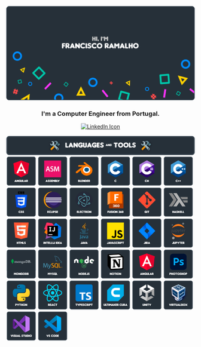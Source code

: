 <img src="https://raw.githubusercontent.com/FRamalh0/FRamalh0/main/img/github_hi.png">
<h3 align="center">I'm a Computer Engineer from Portugal.</h3>

<div align="center">
    <a href="https://linkedin.com/in/francisco-lapão-ramalho-8b882616b"><img src="https://img.shields.io/badge/LinkedIn-0077B5?style=for-the-badge&logo=linkedin&logoColor=white" alt="LinkedIn Icon"></a>
</div>

<br>

<img src="https://raw.githubusercontent.com/FRamalh0/FRamalh0/main/img/tools.png">

<div> 
    <!-- ANGULAR -->
    <a href="https://angular.io/" alt="Angular"><img width="80" height="80" src="https://raw.githubusercontent.com/FRamalh0/FRamalh0/main/img/angular.png" alt="Angular"/></a>
    <!-- ASSEMBLY -->
    <a href="https://en.wikipedia.org/wiki/Assembly_language" alt="Assembly"><img width="80" height="80" src="https://raw.githubusercontent.com/FRamalh0/FRamalh0/main/img/assembly.png" alt="Assembly"/></a>
    <!-- BLENDER -->
    <a href="https://www.blender.org/" alt="Blender"><img width="80" height="80" src="https://raw.githubusercontent.com/FRamalh0/FRamalh0/main/img/blender.png" alt="Blender"/></a>
    <!-- C -->
    <a href="https://en.wikipedia.org/wiki/C_(programming_language)" alt="C"><img width="80" height="80" src="https://raw.githubusercontent.com/FRamalh0/FRamalh0/main/img/c.png" alt="C"/></a>
    <!-- C# -->
    <a href="https://en.wikipedia.org/wiki/C_Sharp_(programming_language)" alt="CSharp"><img width="80" height="80" src="https://raw.githubusercontent.com/FRamalh0/FRamalh0/main/img/csharp.png" alt="CSharp"/></a>
    <!-- C++ -->
    <a href="https://en.wikipedia.org/wiki/C%2B%2B" alt="C++"><img width="80" height="80" src="https://raw.githubusercontent.com/FRamalh0/FRamalh0/main/img/c++.png" alt="C++"/></a>
    <!-- CSS -->
    <a href="https://en.wikipedia.org/wiki/CSS" alt="CSS"><img width="80" height="80" src="https://raw.githubusercontent.com/FRamalh0/FRamalh0/main/img/css.png" alt="CSS"/></a>
    <!-- ECLIPSE -->
    <a href="https://www.eclipse.org/" alt="Eclipse"><img width="80" height="80" src="https://raw.githubusercontent.com/FRamalh0/FRamalh0/main/img/eclipse.png" alt="Eclipse"/></a>
    <!-- ELECTRON -->
    <a href="https://www.electronjs.org/" alt="Electron"><img width="80" height="80" src="https://raw.githubusercontent.com/FRamalh0/FRamalh0/main/img/electron.png" alt="Eletron"/></a>
    <!-- FUSION 360 -->
    <a href="https://www.autodesk.com/products/fusion-360/overview" alt="Fusion 360"><img width="80" height="80" src="https://raw.githubusercontent.com/FRamalh0/FRamalh0/main/img/fusion360.png" alt="Fusion 360"/></a>
    <!-- GIT -->
    <a href="https://git-scm.com/" alt="Git"><img width="80" height="80" src="https://raw.githubusercontent.com/FRamalh0/FRamalh0/main/img/git.png" alt="Git"/></a>
    <!-- HASKELL -->
    <a href="https://www.haskell.org/" alt="Haskell"><img width="80" height="80" src="https://raw.githubusercontent.com/FRamalh0/FRamalh0/main/img/haskell.png" alt="Haskell"/></a>
    <!-- HTML5 -->
    <a href="https://en.wikipedia.org/wiki/HTML5" alt="HTML5"><img width="80" height="80" src="https://raw.githubusercontent.com/FRamalh0/FRamalh0/main/img/html5.png" alt="HTML5"/></a>
    <!-- INTELLIJ IDEA -->
    <a href="https://www.jetbrains.com/idea/" alt="Intellij IDEA"><img width="80" height="80" src="https://raw.githubusercontent.com/FRamalh0/FRamalh0/main/img/intellij_idea.png" alt="Intellij IDEA"/></a>
    <!-- JAVA -->
    <a href="https://www.java.com/" alt="Java"><img width="80" height="80" src="https://raw.githubusercontent.com/FRamalh0/FRamalh0/main/img/java.png" alt="Java"/></a>
    <!-- JAVASCRIPT -->
    <a href="https://developer.mozilla.org/en-US/docs/Web/JavaScript" alt="Javascript"><img width="80" height="80" src="https://raw.githubusercontent.com/FRamalh0/FRamalh0/main/img/javascript.png" alt="Javascript"/></a>
    <!-- JIRA -->
    <a href="https://www.atlassian.com/software/jira" alt="Jira"><img width="80" height="80" src="https://raw.githubusercontent.com/FRamalh0/FRamalh0/main/img/jira.png" alt="Jira"/></a>
    <!-- JUPYTER -->
    <a href="https://jupyter.org/" alt="Jupyter"><img width="80" height="80" src="https://raw.githubusercontent.com/FRamalh0/FRamalh0/main/img/jupyter.png" alt="Jupyter"/></a>
    <!-- MONGODB -->
    <a href="https://www.mongodb.com/" alt="MongoDB"><img width="80" height="80" src="https://raw.githubusercontent.com/FRamalh0/FRamalh0/main/img/mongodb.png" alt="MongoDB"/></a>
    <!-- MYSQL -->
    <a href="https://www.mysql.com/" alt="MySQL"><img width="80" height="80" src="https://raw.githubusercontent.com/FRamalh0/FRamalh0/main/img/mysql.png" alt="MySQL"/></a>
    <!-- NODEJS -->
    <a href="https://nodejs.org/en/" alt="NodeJS"><img width="80" height="80" src="https://raw.githubusercontent.com/FRamalh0/FRamalh0/main/img/nodejs.png" alt="NodeJS"/></a>
    <!-- NOTION -->
    <a href="https://www.notion.so/" alt="Notion"><img width="80" height="80" src="https://raw.githubusercontent.com/FRamalh0/FRamalh0/main/img/notion.png" alt="Notion"/></a>
    <!-- PHOTOSHOP -->
    <a href="https://angular.io/" alt="Angular"><img width="80" height="80" src="https://raw.githubusercontent.com/FRamalh0/FRamalh0/main/img/angular.png" alt="Angular"/></a>
    <!-- POSTMAN -->
    <a href="https://www.adobe.com/products/photoshop.html" alt="Photoshop"><img width="80" height="80" src="https://raw.githubusercontent.com/FRamalh0/FRamalh0/main/img/photoshop.png" alt="Photoshop"/></a>
    <!-- PYTHON -->
    <a href="https://www.python.org/" alt="Python"><img width="80" height="80" src="https://raw.githubusercontent.com/FRamalh0/FRamalh0/main/img/python.png" alt="Python"/></a>
    <!-- REACT -->
    <a href="https://reactjs.org/" alt="React"><img width="80" height="80" src="https://raw.githubusercontent.com/FRamalh0/FRamalh0/main/img/react.png" alt="React"/></a>
    <!-- TYPESCRIPT -->
    <a href="https://www.typescriptlang.org/" alt="TypeScript"><img width="80" height="80" src="https://raw.githubusercontent.com/FRamalh0/FRamalh0/main/img/typescript.png" alt="TyepScript"/></a>
    <!-- ULTIMAKER CURA -->
    <a href="https://ultimaker.com/software/ultimaker-cura" alt="Ultimaker Cura"><img width="80" height="80" src="https://raw.githubusercontent.com/FRamalh0/FRamalh0/main/img/ultimaker_cura.png" alt="Ultimaker Cura"/></a>
    <!-- UNITY -->
    <a href="https://unity.com/" alt="Unity"><img width="80" height="80" src="https://raw.githubusercontent.com/FRamalh0/FRamalh0/main/img/unity.png" alt="Unity"/></a>
    <!-- VIRTUALBOX -->
    <a href="https://www.virtualbox.org/" alt="Virtual Box"><img width="80" height="80" src="https://raw.githubusercontent.com/FRamalh0/FRamalh0/main/img/virtualbox.png" alt="Virtual Box"/></a>
    <!-- VISUAL STUDIO -->
    <a href="https://visualstudio.microsoft.com/" alt="Visual Studio"><img width="80" height="80" src="https://raw.githubusercontent.com/FRamalh0/FRamalh0/main/img/visual_studio.png" alt="Visual Studio"/></a>
    <!-- VISUAL STUDIO CODE -->
    <a href="https://code.visualstudio.com/" alt="Visual Studio Code"><img width="80" height="80" src="https://raw.githubusercontent.com/FRamalh0/FRamalh0/main/img/visual_studio_code.png" alt="Visual Studio Code"/></a>
</div>

